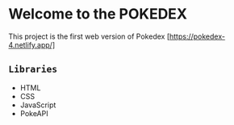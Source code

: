 # Welcome to the POKEDEX

This project is the first web version of Pokedex [https://pokedex-4.netlify.app/]

## `Libraries`

* HTML
* CSS
* JavaScript
* PokeAPI
